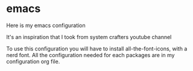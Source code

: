 # emacs
Here is my emacs configuration

It's an inspiration that I took from system crafters youtube channel

To use this configuration you will have to install all-the-font-icons, with a nerd font.
All the configuration needed for each packages are in my configuration org file.
